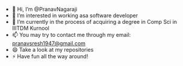 - 👋 Hi, I’m @PranavNagaraji
- 👀 I’m interested in working asa software developer
- 🌱 I’m currently in the process of acquiring a degree in Comp Sci in IIITDM Kurnool
- 📫 You may try to contact me through my email: pranavsresh1947@gmail.com
- 😄 Take a look at my repositories
- ⚡ Have fun all the way around!

<!---
PranavNagaraji/PranavNagaraji is a ✨ special ✨ repository because its `README.md` (this file) appears on your GitHub profile.
You can click the Preview link to take a look at your changes.
--->
